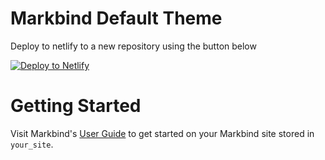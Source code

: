 # Markbind Default Theme

Deploy to netlify to a new repository using the button below

[![Deploy to Netlify](https://www.netlify.com/img/deploy/button.svg)](https://app.netlify.com/start/deploy?repository=https://github.com/Crphang/webrepo)

# Getting Started

Visit Markbind's [User Guide](https://markbind.org/userGuide/index.html) to get started on your Markbind site stored in `your_site`.